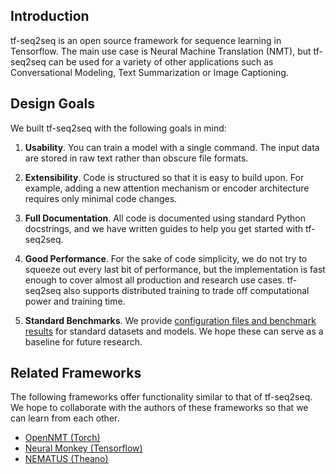 ## Introduction

tf-seq2seq is an open source framework for sequence learning in Tensorflow.
The main use case is Neural Machine Translation (NMT), but tf-seq2seq can be
used for a variety of other applications such as Conversational Modeling,
Text Summarization or Image Captioning.

## Design Goals

We built tf-seq2seq with the following goals in mind:

1. **Usability**. You can train a model with a single command. The input data are stored in raw text rather than obscure file formats.

2. **Extensibility**. Code is structured so that it is easy to build upon. For example, adding a new attention mechanism or encoder architecture requires only minimal code changes.

3. **Full Documentation**. All code is documented using standard Python docstrings, and we have written guides to help you get started with tf-seq2seq.

4. **Good Performance**. For the sake of code simplicity, we do not try to squeeze out every last bit of performance, but the implementation is fast enough to cover almost all production and research use cases. tf-seq2seq also supports distributed training to trade off computational power and training time.

5. **Standard Benchmarks**. We provide [configuration files and benchmark results](benchmarks.md) for standard datasets and models. We hope these can serve as a baseline for future research.

## Related Frameworks

The following frameworks offer functionality similar to that of tf-seq2seq. We hope to collaborate with the authors of these frameworks so that we can learn from each other.

- [OpenNMT (Torch)](http://opennmt.net/)
- [Neural Monkey (Tensorflow)](https://github.com/ufal/neuralmonkey)
- [NEMATUS (Theano)](https://github.com/rsennrich/nematus)
